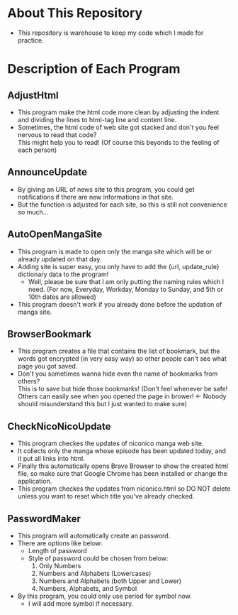 # About This Repository
- This repository is warehouse to keep my code which I made for practice.

# Description of Each Program

## AdjustHtml
- This program make the html code more clean by adjusting the indent and dividing the lines to html-tag line and content line.
- Sometimes, the html code of web site got stacked and don't you feel nervous to read that code?<br>This might help you to read! (Of course this beyonds to the feeling of each person)

## AnnounceUpdate
- By giving an URL of news site to this program, you could get notifications if there are new informations in that site.
- But the function is adjusted for each site, so this is still not convenience so much...

## AutoOpenMangaSite
- This program is made to open only the manga site which will be or already updated on that day.
- Adding site is super easy, you only have to add the {url, update_rule} dictionary data to the program!
  - Well, please be sure that I am only putting the naming rules which I need. (For now, Everyday, Workday, Monday to Sunday, and 5th or 10th dates are allowed)
- This program doesn't work if you already done before the updation of manga site.

## BrowserBookmark
- This program creates a file that contains the list of bookmark, but the words got encrypted (in very easy way) so other people can't see what page you got saved.
- Don't you sometimes wanna hide even the name of bookmarks from others?<br>This is to save but hide those bookmarks! (Don't feel whenever be safe! Others can easily see when you opened the page in brower! <- Nobody should misunderstand this but I just wanted to make sure)

## CheckNicoNicoUpdate
- This program checkes the updates of niconico manga web site.
- It collects only the manga whose episode has been updated today, and it put all links into html.
- Finally this automatically opens Brave Browser to show the created html file, so make sure that Google Chrome has been installed or change the application.
- This program checkes the updates from niconico.html so DO NOT delete unless you want to reset which title you've already checked.

## PasswordMaker
- This program will automatically create an password.
- There are options like below:
  - Length of password
  - Style of password could be chosen from below:
    1. Only Numbers
    2. Numbers and Alphabets (Lowercases)
    3. Numbers and Alphabets (both Upper and Lower)
    4. Numbers, Alphabets, and Symbol
- By this program, you could only use period for symbol now.
  - I will add more symbol if necessary.


